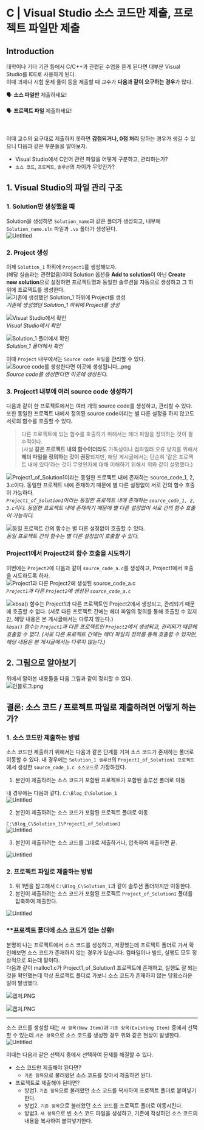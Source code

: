 # C | Visual Studio 소스 코드만 제출, 프로젝트 파일만 제출


## Introduction
대학이나 기타 기관 등에서 C/C++과 관련된 수업을 듣게 된다면 대부분 Visual Studio를 IDE로 사용하게 된다.  
이때 과제나 시험 문제 풀이 등을 제출할 때 교수가 **다음과 같이 요구하는 경우**가 많다.  
    
<aside> 🗣️ <b>소스 파일만</b> 제출하세요! </aside>
<br>
<aside> 🗣️ <b>프로젝트 파일</b> 제출하세요! </aside>
<br><br>

이때 교수의 요구대로 제출하지 못하면 **감점되거나, 0점 처리** 당하는 경우가 생길 수 있으니 다음과 같은 부분들을 알아보자.

* Visual Studio에서 C언어 관련 파일을 어떻게 구분하고, 관리하는가?
* `소스 코드`, `프로젝트`, `솔루션`의 차이가 무엇인가?


## 1. Visual Studio의 파일 관리 구조


### 1. Solution만 생성했을 때
Solution을 생성하면 `Solution_name`과 같은 폴더가 생성되고, 내부에 `Solution_name.sln` 파일과 `.vs` 폴더가 생성된다.  
![Untitled](0_C_Image/Untitled.png)


### 2. Project 생성
이제 `Solution_1` 하위에 `Project1`를 생성해보자.  
(해당 실습과는 관련없음)이때 Solution 옵션을 **Add to solution**이 아닌 **Create new solution**으로 설정하면 프로젝트명과 동일한 솔루션을 자동으로 생성하고 그 하위에 프로젝트를 생성한다.  
![기존에 생성했던 Solution_1 하위에 Project를 생성](0_C_Image/Untitled%201.png)  
*기존에 생성했던 Solution_1 하위에 Project를 생성*  

![Visual Studio에서 확인](0_C_Image/Untitled%202.png)  
*Visual Studio에서 확인*  

![Solution_1 폴더에서 확인](0_C_Image/Rectangle_1.png)  
*Solution_1 폴더에서 확인*  

이때 `Project` 내부에서는 `Source code 파일`을 관리할 수 있다.  
![Source code를 생성한다면 이곳에 생성됩니다_.png](0_C_Image/Source_code_created.png)  
*Source code를 생성한다면 이곳에 생성된다.*


### 3. Project1 내부에 여러 source code 생성하기
다음과 같이 한 프로젝트에서는 여러 개의 source code를 생성하고, 관리할 수 있다.  
또한 동일한 프로젝트 내에서 정의된 source code끼리는 별 다른 설정을 하지 않고도 서로의 함수를 호출할 수 있다.  
> 다른 프로젝트에 있는 함수를 호출하기 위해서는 헤더 파일을 정의하는 것이 필수적이다.  
(사실 **같은 프로젝트 내의 함수이더라도** 가독성이나 컴파일러 오류 방지를 위해서 **헤더 파일을 정의하는 것이 권장**되지만, 해당 게시글에서는 단순히 ‘같은 프로젝트 내에 있다’라는 것이 무엇인지에 대해 이해하기 위해서 위와 같이 설명했다.)

![`Project1_of_Solution1`이라는 동일한 프로젝트 내에 존재하는 `source_code_1, 2, 3.c`이다.
동일한 프로젝트 내에 존재하기 때문에 별 다른 설정없이 서로 간의 함수 호출이 가능하다.](0_C_Image/%25EC%25BA%25A1%25EC%25B2%2598.png)  
*`Project1_of_Solution1`이라는 동일한 프로젝트 내에 존재하는 `source_code_1, 2, 3.c`이다.
동일한 프로젝트 내에 존재하기 때문에 별 다른 설정없이 서로 간의 함수 호출이 가능하다.*

![동일 프로젝트 간의 함수는 별 다른 설정없이 호출할 수 있다.](0_C_Image/Untitled%203.png)  
*동일 프로젝트 간의 함수는 별 다른 설정없이 호출할 수 있다.*


### Project1에서 Project2의 함수 호출을 시도하기
이번에는 `Project2`에 다음과 같이 `source_code_a.c`를 생성하고, Project1에서 호출을 시도하도록 하자.  
![`Project1`과 다른 `Project2`에 생성된 `source_code_a.c`](0_C_Image/Untitled%204.png)  
*`Project1`과 다른 `Project2`에 생성된 `source_code_a.c`*  

![`kbsa()` 함수는 `Project1`과 다른 프로젝트인 `Project2`에서 생성되고, 관리되기 때문에 호출할 수 없다.
(서로 다른 프로젝트 간에는 헤더 파일의 정의를 통해 호출할 수 있지만, 해당 내용은 본 게시글에서는 다루지 않는다.)](0_C_Image/%25EC%25BA%25A1%25EC%25B2%2598%201.png)  
*`kbsa()` 함수는 `Project1`과 다른 프로젝트인 `Project2`에서 생성되고, 관리되기 때문에 호출할 수 없다.
(서로 다른 프로젝트 간에는 헤더 파일의 정의를 통해 호출할 수 있지만, 해당 내용은 본 게시글에서는 다루지 않는다.)*  


## 2. 그림으로 알아보기
위에서 알아본 내용들을 다음 그림과 같이 정리할 수 있다.  
![인블로그.png](0_C_Image/grim.png)  


## 결론: 소스 코드 / 프로젝트 파일로 제출하려면 어떻게 하는가?


### 1. 소스 코드만 제출하는 방법
소스 코드만 제출하기 위해서는 다음과 같은 단계를 거쳐 소스 코드가 존재하는 폴더로 이동할 수 있다. 내 경우에는 `Solution_1 솔루션`의 `Project1_of_Solution1 프로젝트`에서 생성한 `source_code_1.c 소스코드`로 가정하겠다.  

1. 본인이 제출하려는 소스 코드가 포함된 프로젝트가 포함된 솔루션 폴더로 이동  

내 경우에는 다음과 같다. `C:\Blog_C\Solution_1`  
![Untitled](0_C_Image/Untitled%205.png)  
    
2. 본인이 제출하려는 소스 코드가 포함된 프로젝트 폴더로 이동  

`C:\Blog_C\Solution_1\Project1_of_Solution1`  
![Untitled](0_C_Image/Untitled%206.png)  
    
3. 본인이 제출하려는 소스 코드를 그대로 제출하거나, 압축하여 제출하면 끝.  

![Untitled](0_C_Image/Untitled%207.png)  


### 2. 프로젝트 파일로 제출하는 방법
1. 위 1번을 참고해서 `C:\Blog_C\Solution_1`과 같이 솔루션 폴더까지만 이동한다.
2. 본인이 제출하려는 소스 코드가 포함된 프로젝트 `Project_of_Solution1` 폴더를 압축하여 제출한다.

![Untitled](0_C_Image/Untitled%208.png)
    

### **프로젝트 폴더에 소스 코드가 없는 상황!
분명히 나는 프로젝트에서 소스 코드를 생성하고, 저장했는데 프로젝트 폴더로 가서 확인해보면 소스 코드가 존재하지 않는 경우가 있습니다. 컴파일이나 빌드, 실행도 모두 정상적으로 되는데 말이다.  
다음과 같이 malloc1.c가 Project1_of_Solution1 프로젝트에 존재하고, 실행도 잘 되는 것을 확인했는데 막상 프로젝트 폴더로 가보니 소스 코드가 존재하지 않는 당황스러운 일이 발생했다.  

![캡처.PNG](0_C_Image/%25EC%25BA%25A1%25EC%25B2%2598%202.png)  

![캡처.PNG](0_C_Image/%25EC%25BA%25A1%25EC%25B2%2598%203.png)  

---

소스 코드를 생성할 때는 `새 항목(New Item)`과 `기존 항목(Existing Item)` 중에서 선택할 수 있는데 `기존 항목`으로 소스 코드를 생성한 경우 위와 같은 현상이 발생한다.  
![Untitled](0_C_Image/Untitled%209.png)

이때는 다음과 같은 선택지 중에서 선택하여 문제를 해결할 수 있다.  
* 소스 코드만 제출해야 된다면?
    - `기존 항목`으로 불러왔던 소스 코드를 찾아서 제출하면 된다.
* 프로젝트로 제출해야 된다면?
    - 방법1. `기존 항목`으로 불러왔던 소스 코드를 복사하여 프로젝트 폴더로 붙여넣기한다.
    - 방법2. `기존 항목`으로 불러왔던 소스 코드를 프로젝트 폴더로 이동시킨다.
    - 방법3. `새 항목`으로 빈 소스 코드 파일을 생성하고, 기존에 작성하던 소스 코드의 내용을 복사하여 붙여넣기한다.
